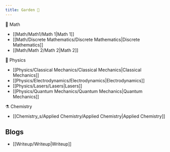 ```yaml
---
title: Garden 🌱
---
```


🔢 Math
* [[Math/Math1/Math 1|Math 1]]
* [[Math/Discrete Mathematics/Discrete Mathematics|Discrete Mathematics]]
* [[Math/Math 2/Math 2|Math 2]]

🔭 Physics
* [[Physics/Classical Mechanics/Classical Mechanics|Classical Mechanics]]
* [[Physics/Electrodynamics/Electrodynamics|Electrodynamics]]
* [[Physics/Lasers/Lasers|Lasers]]
* [[Physics/Quantum Mechanics/Quantum Mechanics|Quantum Mechanics]]

⚗️ Chemistry
* [[Chemistry_s/Applied Chemistry/Applied Chemistry|Applied Chemistry]]

## Blogs

- [[Writeup/Writeup|Writeup]]